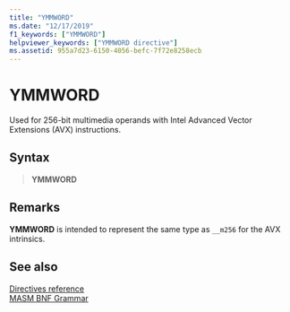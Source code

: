 ```yaml
---
title: "YMMWORD"
ms.date: "12/17/2019"
f1_keywords: ["YMMWORD"]
helpviewer_keywords: ["YMMWORD directive"]
ms.assetid: 955a7d23-6150-4056-befc-7f72e8258ecb
---
```

# YMMWORD

Used for 256-bit multimedia operands with Intel Advanced Vector Extensions (AVX) instructions.

## Syntax

> **YMMWORD**

## Remarks

**YMMWORD** is intended to represent the same type as `__m256` for the AVX intrinsics.

## See also

[Directives reference](directives-reference.md)<br/>
[MASM BNF Grammar](masm-bnf-grammar.md)
